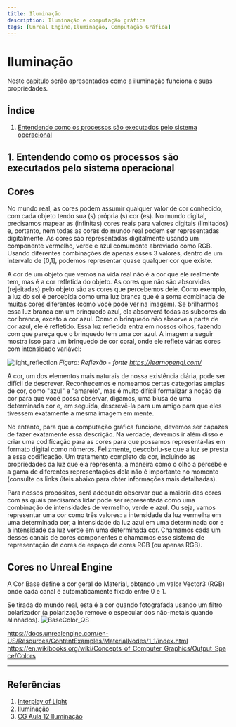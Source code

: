 ```yaml
---
title: Iluminação
description: Iluminação e computação gráfica
tags: [Unreal Engine,Iluminação, Computação Gráfica]
---
```


# Iluminação
Neste capitulo serão apresentados como a iluminação funciona e suas propriedades.

## Índice
1. [Entendendo como os processos são executados pelo sistema operacional](#1)

<a name="1"></a>
## 1. Entendendo como os processos são executados pelo sistema operacional


## Cores
No mundo real, as cores podem assumir qualquer valor de cor conhecido, com cada objeto tendo sua (s) própria (s) cor (es). No mundo digital, precisamos mapear as (infinitas) cores reais para valores digitais (limitados) e, portanto, nem todas as cores do mundo real podem ser representadas digitalmente. As cores são representadas digitalmente usando um componente vermelho, verde e azul comumente abreviado como RGB. Usando diferentes combinações de apenas esses 3 valores, dentro de um intervalo de [0,1], podemos representar quase qualquer cor que existe.

A cor de um objeto que vemos na vida real não é a cor que ele realmente tem, mas é a cor refletida do objeto. As cores que não são absorvidas (rejeitadas) pelo objeto são as cores que percebemos dele. Como exemplo, a luz do sol é percebida como uma luz branca que é a soma combinada de muitas cores diferentes (como você pode ver na imagem). Se brilharmos essa luz branca em um brinquedo azul, ela absorverá todas as subcores da cor branca, exceto a cor azul. Como o brinquedo não absorve a parte de cor azul, ele é refletido. Essa luz refletida entra em nossos olhos, fazendo com que pareça que o brinquedo tem uma cor azul. A imagem a seguir mostra isso para um brinquedo de cor coral, onde ele reflete várias cores com intensidade variável:

![light_reflection](https://learnopengl.com/img/lighting/light_reflection.png)
*Figura: Reflexão - fonte https://learnopengl.com/*


A cor, um dos elementos mais naturais de nossa existência diária, pode ser difícil de descrever. Reconhecemos e nomeamos certas categorias amplas de cor, como "azul" e "amarelo", mas é muito difícil formalizar a noção de cor para que você possa observar, digamos, uma blusa de uma determinada cor e, em seguida, descrevê-la para um amigo para que eles tivessem exatamente a mesma imagem em mente.

No entanto, para que a computação gráfica funcione, devemos ser capazes de fazer exatamente essa descrição. Na verdade, devemos ir além disso e criar uma codificação para as cores para que possamos representá-las em formato digital como números. Felizmente, descobriu-se que a luz se presta a essa codificação. Um tratamento completo da cor, incluindo as propriedades da luz que ela representa, a maneira como o olho a percebe e a gama de diferentes representações dela não é importante no momento (consulte os links úteis abaixo para obter informações mais detalhadas).

Para nossos propósitos, será adequado observar que a maioria das cores com as quais precisamos lidar pode ser representada como uma combinação de intensidades de vermelho, verde e azul. Ou seja, vamos representar uma cor como três valores: a intensidade da luz vermelha em uma determinada cor, a intensidade da luz azul em uma determinada cor e a intensidade da luz verde em uma determinada cor. Chamamos cada um desses canais de cores componentes e chamamos esse sistema de representação de cores de espaço de cores RGB (ou apenas RGB).

## Cores no Unreal Engine
A Cor Base define a cor geral do Material, obtendo um valor Vector3 (RGB) onde cada canal é automaticamente fixado entre 0 e 1.

Se tirada do mundo real, esta é a cor quando fotografada usando um filtro polarizador (a polarização remove o especular dos não-metais quando alinhados).
![BaseColor_QS](https://docs.unrealengine.com/Images/RenderingAndGraphics/Materials/PhysicallyBased/BaseColor_QS.webp)


https://docs.unrealengine.com/en-US/Resources/ContentExamples/MaterialNodes/1_1/index.html
https://en.wikibooks.org/wiki/Concepts_of_Computer_Graphics/Output_Space/Colors

---
## Referências
1. [Interplay of Light](https://interplayoflight.wordpress.com/2017/10/25/how-unreal-renders-a-frame-part-2/)
1. [Iluminação](https://www.inf.pucrs.br/~pinho/CG/Aulas/Iluminacao/Ilumina.html)
1. [CG Aula 12 Iluminação](http://www.ic.uff.br/~anselmo/cursos/CGI/slidesGrad/CG_aula12(iluminacao).pdf)
